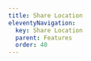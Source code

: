 ```yaml
---
title: Share Location
eleventyNavigation:
  key: Share Location
  parent: Features
  order: 40
---
```

